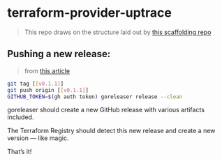 # terraform-provider-uptrace

> This repo draws on the structure laid out by [this scaffolding repo](https://github.com/hashicorp/terraform-provider-scaffolding-framework)


## Pushing a new release:
> from [this article](https://thekevinwang.com/2023/10/05/build-publish-terraform-provider#github-release)

```bash
git tag [[v0.1.1]]
git push origin [[v0.1.1]]
GITHUB_TOKEN=$(gh auth token) goreleaser release --clean
```
goreleaser should create a new GitHub release with various artifacts included.

The Terraform Registry should detect this new release and create a new version — like magic.

That’s it!


